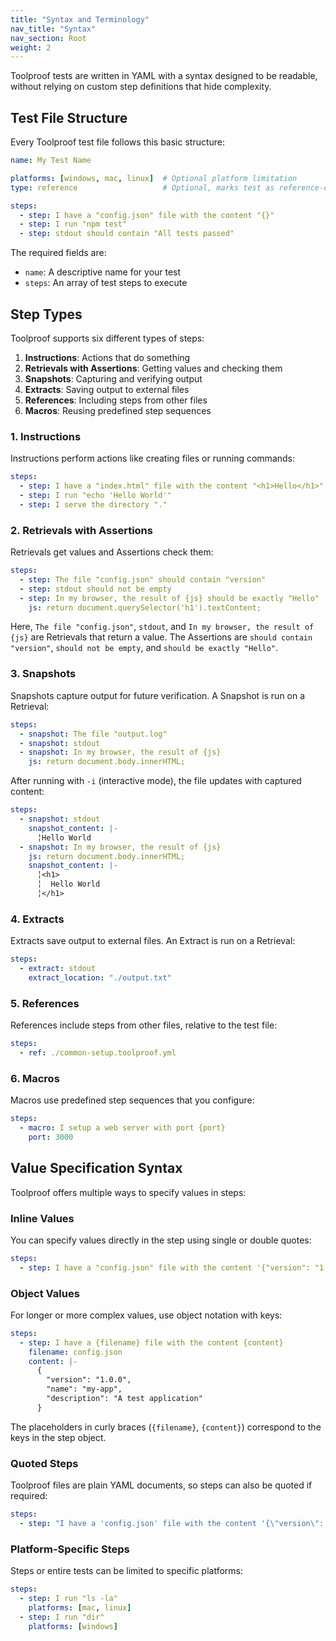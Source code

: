 ```yaml
---
title: "Syntax and Terminology"
nav_title: "Syntax"
nav_section: Root
weight: 2
---
```


Toolproof tests are written in YAML with a syntax designed to be readable, without relying on
custom step definitions that hide complexity.

## Test File Structure

Every Toolproof test file follows this basic structure:

```yml
name: My Test Name

platforms: [windows, mac, linux]  # Optional platform limitation
type: reference                   # Optional, marks test as reference-only

steps:
  - step: I have a "config.json" file with the content "{}"
  - step: I run "npm test"
  - step: stdout should contain "All tests passed"
```

The required fields are:
- `name`: A descriptive name for your test
- `steps`: An array of test steps to execute

## Step Types

Toolproof supports six different types of steps:

1. **Instructions**: Actions that do something
2. **Retrievals with Assertions**: Getting values and checking them
3. **Snapshots**: Capturing and verifying output
4. **Extracts**: Saving output to external files
5. **References**: Including steps from other files
6. **Macros**: Reusing predefined step sequences

### 1. Instructions

Instructions perform actions like creating files or running commands:

```yml
steps:
  - step: I have a "index.html" file with the content "<h1>Hello</h1>"
  - step: I run "echo 'Hello World'"
  - step: I serve the directory "."
```

### 2. Retrievals with Assertions

Retrievals get values and Assertions check them:

```yml
steps:
  - step: The file "config.json" should contain "version"
  - step: stdout should not be empty
  - step: In my browser, the result of {js} should be exactly "Hello"
    js: return document.querySelector('h1').textContent;
```

Here, `The file "config.json"`, `stdout`, and `In my browser, the result of {js}` are Retrievals that return a value.
The Assertions are `should contain "version"`, `should not be empty`, and `should be exactly "Hello"`.

### 3. Snapshots

Snapshots capture output for future verification. A Snapshot is run on a Retrieval:

```yml
steps:
  - snapshot: The file "output.log"
  - snapshot: stdout
  - snapshot: In my browser, the result of {js}
    js: return document.body.innerHTML;
```

After running with `-i` (interactive mode), the file updates with captured content:

```yml
steps:
  - snapshot: stdout
    snapshot_content: |-
      ╎Hello World
  - snapshot: In my browser, the result of {js}
    js: return document.body.innerHTML;
    snapshot_content: |-
      ╎<h1>
      ╎  Hello World
      ╎</h1>
```

### 4. Extracts

Extracts save output to external files. An Extract is run on a Retrieval:

```yml
steps:
  - extract: stdout
    extract_location: "./output.txt"
```

### 5. References

References include steps from other files, relative to the test file:

```yml
steps:
  - ref: ./common-setup.toolproof.yml
```

### 6. Macros

Macros use predefined step sequences that you configure:

```yml
steps:
  - macro: I setup a web server with port {port}
    port: 3000
```

## Value Specification Syntax

Toolproof offers multiple ways to specify values in steps:

### Inline Values

You can specify values directly in the step using single or double quotes:

```yml
steps:
  - step: I have a "config.json" file with the content '{"version": "1.0.0"}'
```

### Object Values

For longer or more complex values, use object notation with keys:

```yml
steps:
  - step: I have a {filename} file with the content {content}
    filename: config.json
    content: |-
      {
        "version": "1.0.0",
        "name": "my-app",
        "description": "A test application"
      }
```

The placeholders in curly braces (`{filename}`, `{content}`) correspond to the keys in the step object.

### Quoted Steps

Toolproof files are plain YAML documents, so steps can also be quoted if required:

```yml
steps:
  - step: "I have a 'config.json' file with the content '{\"version\": \"1.0.0\"}'"
```

### Platform-Specific Steps

Steps or entire tests can be limited to specific platforms:

```yml
steps:
  - step: I run "ls -la"
    platforms: [mac, linux]
  - step: I run "dir"
    platforms: [windows]
```
